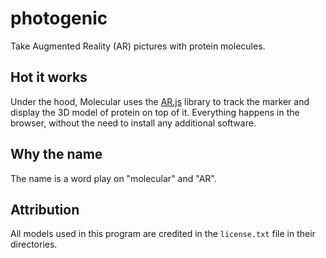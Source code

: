 # photogenic

Take Augmented Reality (AR) pictures with protein molecules.

## Hot it works

Under the hood, Molecular uses the [AR.js](https://ar-js-org.github.io/AR.js-Docs/) library to track the marker and display the 3D model of protein on top of it. Everything happens in the browser, without the need to install any additional software.

## Why the name

The name is a word play on "molecular" and "AR".

## Attribution

All models used in this program are credited in the `license.txt` file in their directories.
